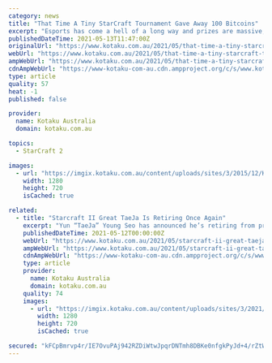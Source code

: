 ```yaml
---
category: news
title: "That Time A Tiny StarCraft Tournament Gave Away 100 Bitcoins"
excerpt: "Esports has come a hell of a long way and prizes are massive, but they might not have netted you anywhere near as much as what placing 5th to 8th in this StarCraft 2 tournament would have got you."
publishedDateTime: 2021-05-13T11:47:00Z
originalUrl: "https://www.kotaku.com.au/2021/05/that-time-a-tiny-starcraft-tournament-gave-away-100-bitcoins/"
webUrl: "https://www.kotaku.com.au/2021/05/that-time-a-tiny-starcraft-tournament-gave-away-100-bitcoins/"
ampWebUrl: "https://www.kotaku.com.au/2021/05/that-time-a-tiny-starcraft-tournament-gave-away-100-bitcoins/amp/"
cdnAmpWebUrl: "https://www-kotaku-com-au.cdn.ampproject.org/c/s/www.kotaku.com.au/2021/05/that-time-a-tiny-starcraft-tournament-gave-away-100-bitcoins/amp/"
type: article
quality: 57
heat: -1
published: false

provider:
  name: Kotaku Australia
  domain: kotaku.com.au

topics:
  - StarCraft 2

images:
  - url: "https://imgix.kotaku.com.au/content/uploads/sites/3/2015/12/Kerrigan.jpg?ar=16%3A9&auto=format&fit=crop&q=65&w=1280"
    width: 1280
    height: 720
    isCached: true

related:
  - title: "Starcraft II Great TaeJa Is Retiring Once Again"
    excerpt: "Yun “TaeJa” Young Seo has announced he’s retiring from professional StarCraft II play.  “There are few individuals who have been as impactful as TaeJa in the path for Team Liquid to grow to where it is today,"
    publishedDateTime: 2021-05-12T00:00:00Z
    webUrl: "https://www.kotaku.com.au/2021/05/starcraft-ii-great-taeja-is-retiring-once-again/"
    ampWebUrl: "https://www.kotaku.com.au/2021/05/starcraft-ii-great-taeja-is-retiring-once-again/amp/"
    cdnAmpWebUrl: "https://www-kotaku-com-au.cdn.ampproject.org/c/s/www.kotaku.com.au/2021/05/starcraft-ii-great-taeja-is-retiring-once-again/amp/"
    type: article
    provider:
      name: Kotaku Australia
      domain: kotaku.com.au
    quality: 74
    images:
      - url: "https://imgix.kotaku.com.au/content/uploads/sites/3/2021/05/12/825b7f60288855420035f0bed212660a.jpg?ar=16%3A9&auto=format&fit=crop&q=65&w=1280"
        width: 1280
        height: 720
        isCached: true

secured: "kFCpBmrvp4r/IE7OvuPAj942RZDiWtwJpqrDNTmh8DBKe0nfgkPyJd+4/rZtWJsIYt4OPgg7/Kp1o18LnM17eEZRQx99qqM1hRvVk1g5Yc/B4KvkYLXx+38NF2d4KLxXLTTrsGw/S+fqQ6LT4oCPYodXZSRVwRQIkBUsoBv4PcPiY/lHnEIjOycsvGV5ooKiKCKqTs9/Nr9Im4GTeL2CklbxFAvyuiDx/nm0PO89l4Dhjk0aZ/w/+N2HUfhXiSa/gGEP/0/AQbST8SlAN3PsNXmwelZsj+/K+7Fnb1NrEK5QsYAelBlf5l8Os//ttfjFrZexKLNVujuX+npBS6r5oZpROnts7JnkMd9RwmOlWhU=;DFMui5SVSPIoJ/Sod4zxTA=="
---
```


